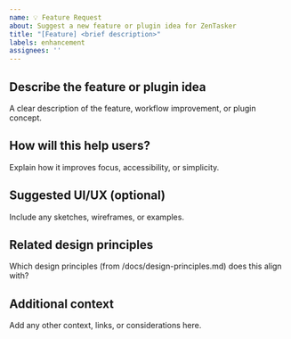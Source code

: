 ```yaml
---
name: 💡 Feature Request
about: Suggest a new feature or plugin idea for ZenTasker
title: "[Feature] <brief description>"
labels: enhancement
assignees: ''
---
```


## Describe the feature or plugin idea
A clear description of the feature, workflow improvement, or plugin concept.

## How will this help users?
Explain how it improves focus, accessibility, or simplicity.

## Suggested UI/UX (optional)
Include any sketches, wireframes, or examples.

## Related design principles
Which design principles (from /docs/design-principles.md) does this align with?

## Additional context
Add any other context, links, or considerations here.
